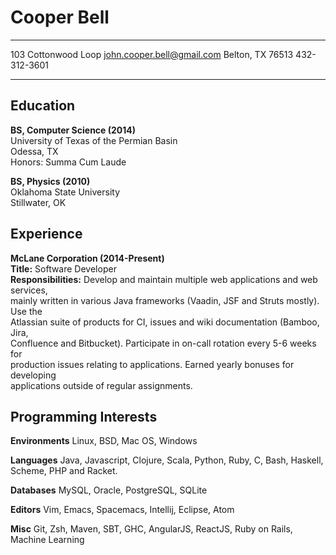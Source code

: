 Cooper Bell
===========

--------------------    -------------------------------------
103 Cottonwood Loop                john.cooper.bell@gmail.com
Belton, TX 76513                                 432-312-3601
--------------------    -------------------------------------

Education
---------

**BS, Computer Science (2014)**  
University of Texas of the Permian Basin  
Odessa, TX  
Honors: Summa Cum Laude  

**BS, Physics (2010)**  
Oklahoma State University  
Stillwater, OK  

Experience
----------

**McLane Corporation (2014-Present)**  
**Title:** Software Developer  
**Responsibilities:** Develop and maintain multiple web applications and web services,  
mainly written in various Java frameworks (Vaadin, JSF and Struts mostly).  Use the  
Atlassian suite of products for CI, issues and wiki documentation (Bamboo, Jira,  
Confluence and Bitbucket).  Participate in on-call rotation every 5-6 weeks for  
production issues relating to applications.  Earned yearly bonuses for developing  
applications outside of regular assignments.  

Programming Interests
------------------------

**Environments**
Linux, BSD, Mac OS, Windows

**Languages**
Java, Javascript, Clojure, Scala, Python, Ruby, C, Bash, Haskell, Scheme, PHP and Racket.

**Databases**
MySQL, Oracle, PostgreSQL, SQLite

**Editors**
Vim, Emacs, Spacemacs, Intellij, Eclipse, Atom

**Misc**
Git, Zsh, Maven, SBT, GHC, AngularJS, ReactJS, Ruby on Rails, Machine Learning
